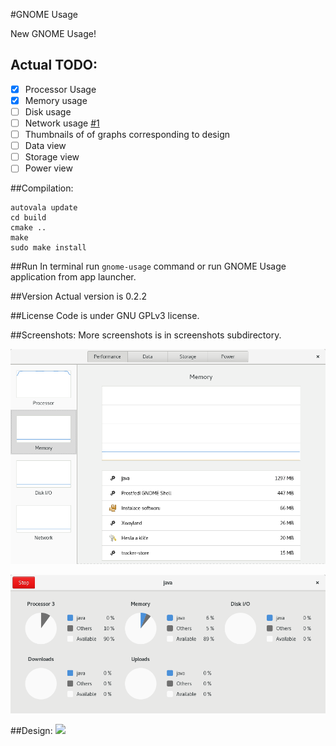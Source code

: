 #GNOME Usage

New GNOME Usage!

## Actual TODO:
- [x] Processor Usage
- [x] Memory usage
- [ ] Disk usage
- [ ] Network usage [#1](http://github.com/petr-stety-stetka/gnome-usage/issues/1)
- [ ] Thumbnails of of graphs corresponding to design
- [ ] Data view
- [ ] Storage view
- [ ] Power view

##Compilation:
```
autovala update
cd build
cmake ..
make
sudo make install
```
##Run
In terminal run ```gnome-usage``` command or run GNOME Usage application from app launcher.

##Version
Actual version is 0.2.2

##License
Code is under GNU GPLv3 license.

##Screenshots:
More screenshots is in screenshots subdirectory.

![Screenshot](screenshots/screenshot3.png?raw=true )

![Screenshot](screenshots/screenshot4.png?raw=true )

##Design:
<img src="https://raw.githubusercontent.com/gnome-design-team/gnome-mockups/master/usage/usage-wires.png">
